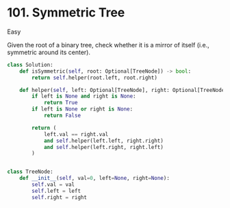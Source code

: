 # 101. Symmetric Tree

Easy

Given the root of a binary tree, check whether it is a mirror of itself (i.e., symmetric around its center).

```python
class Solution:
    def isSymmetric(self, root: Optional[TreeNode]) -> bool:
        return self.helper(root.left, root.right)

    def helper(self, left: Optional[TreeNode], right: Optional[TreeNode]) -> bool:
        if left is None and right is None:
            return True
        if left is None or right is None:
            return False

        return (
            left.val == right.val
            and self.helper(left.left, right.right)
            and self.helper(left.right, right.left)
        )


class TreeNode:
    def __init__(self, val=0, left=None, right=None):
        self.val = val
        self.left = left
        self.right = right
```
